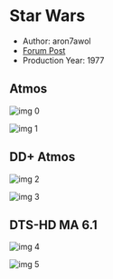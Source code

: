# Star Wars

* Author: aron7awol
* [Forum Post](https://www.avsforum.com/threads/bass-eq-for-filtered-movies.2995212/post-56913572)
* Production Year: 1977

## Atmos

![img 0](https://i.imgur.com/XiaaymR.jpg)

![img 1](https://i.imgur.com/65xytLd.png)

## DD+ Atmos

![img 2](https://i.imgur.com/XiaaymR.jpg)

![img 3](https://i.imgur.com/65xytLd.png)

## DTS-HD MA 6.1

![img 4](https://i.imgur.com/AZC7JUN.jpg)

![img 5](https://i.imgur.com/lsa4VOq.jpg)

